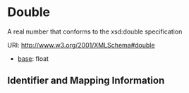 # Double

A real number that conforms to the xsd:double specification

URI: http://www.w3.org/2001/XMLSchema#double

* [base](https://w3id.org/linkml/base): float






## Identifier and Mapping Information







